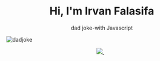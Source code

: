 <h1 align='center'>
  Hi, I'm Irvan Falasifa
</h1>

<p align='center'>
  dad joke-with Javascript
</p>

![dadjoke](https://github.com/irvanfalasifa/APIJoke/assets/84895252/1f6dd6f1-1d0e-4c01-8803-b02b9a71e4d8)

<p align='center'>
 <a href='mailto:irvan.falasfia@gmail.com'> 
  <img src="https://img.shields.io/badge/mail%20box-EA4335?style=for-the-badge&logo=Gmail&logoColor=white" /> 
 </a>&nbsp;&nbsp;
  
</p>
